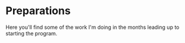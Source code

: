 # Preparations

Here you'll find some of the work I'm doing in the months leading up to starting the program.
